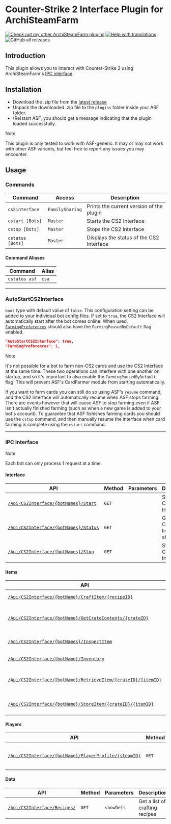 # Counter-Strike 2 Interface Plugin for ArchiSteamFarm

[![Check out my other ArchiSteamFarm plugins](https://img.shields.io/badge/Check%20out%20my%20other%20ArchiSteamFarm%20plugins-blue?logo=github)](https://github.com/stars/Citrinate/lists/archisteamfarm-plugins) [![Help with translations](https://img.shields.io/badge/Help%20with%20translations-purple?logo=crowdin)](https://github.com/Citrinate/CS2Interface/tree/main/CS2Interface/Localization) ![GitHub all releases](https://img.shields.io/github/downloads/Citrinate/CS2Interface/total?logo=github&label=Downloads)

## Introduction

This plugin allows you to interact with Counter-Strike 2 using ArchiSteamFarm's [IPC interface](https://github.com/JustArchiNET/ArchiSteamFarm/wiki/IPC).

## Installation

- Download the .zip file from the [latest release](https://github.com/Citrinate/CS2Interface/releases/latest)
- Unpack the downloaded .zip file to the `plugins` folder inside your ASF folder.
- (Re)start ASF, you should get a message indicating that the plugin loaded successfully. 

> [!NOTE]
> This plugin is only tested to work with ASF-generic.  It may or may not work with other ASF variants, but feel free to report any issues you may encounter.

## Usage

### Commands

Command | Access | Description
--- | --- | ---
`cs2interface`|`FamilySharing`|Prints the current version of the plugin
`cstart [Bots]`|`Master`|Starts the CS2 Interface
`cstop [Bots]`|`Master`|Stops the CS2 Interface
`cstatus [Bots]`|`Master`|Displays the status of the CS2 Interface

#### Command Aliases

Command | Alias |
--- | --- |
`cstatus asf`|`csa`

---

### AutoStartCS2Interface

`bool` type with default value of `false`.  This configuration setting can be added to your individual bot config files.  If set to `true`, the CS2 Interface will automatically start after the bot comes online.  When used, [`FarmingPreferences`](https://github.com/JustArchiNET/ArchiSteamFarm/wiki/Configuration#farmingpreferences) should also have the `FarmingPausedByDefault` flag enabled.

```json
"AutoStartCS2Interface": true,
"FarmingPreferences": 1,
```

> [!NOTE]
> It's not possible for a bot to farm non-CS2 cards and use the CS2 Interface at the same time.  These two operations can interfere with one another on startup, and so it's important to also enable the `FarmingPausedByDefault` flag.  This will prevent ASF's CardFarmer module from starting automatically.
> 
> If you want to farm cards you can still do so using ASF's `resume` command, and the CS2 Interface will automatically resume when ASF stops farming.  There are events however that will cause ASF to stop farming even if ASF isn't actually finished farming (such as when a new game is added to your bot's account).  To guarantee that ASF fishishes farming cards you should use the `cstop` command, and then manually resume the interface when card farming is complete using the `cstart` command.

---

### IPC Interface

> [!NOTE]
> Each bot can only process 1 request at a time.

#### Interface

API | Method | Parameters | Description
--- | --- | --- | ---
[`/Api/CS2Interface/{botNames}/Start`](CS2Interface/IPC/Documentation/Interface/Start.md)|`GET`| |Starts the CS2 Interface
[`/Api/CS2Interface/{botNames}/Status`](CS2Interface/IPC/Documentation/Interface/Status.md)|`GET`| |Get the CS2 Interface status
[`/Api/CS2Interface/{botNames}/Stop`](CS2Interface/IPC/Documentation/Interface/Stop.md)|`GET`| |Stops the CS2 Interface

#### Items

API | Method | Parameters | Description
--- | --- | --- | ---
[`/Api/CS2Interface/{botName}/CraftItem/{recipeID}`](CS2Interface/IPC/Documentation/Items/CraftItem.md)|`GET`|`itemIDs`|Craft an item
[`/Api/CS2Interface/{botName}/GetCrateContents/{crateID}`](CS2Interface/IPC/Documentation/Items/GetCrateContents.md)|`GET`|`minimal`, `showDefs`|Get a storage unit's contents
[`/Api/CS2Interface/{botNames}/InspectItem`](CS2Interface/IPC/Documentation/Items/InspectItem.md)|`GET`|`url`, `s`, `a`, `d`, `m`, `minimal`, `showDefs`|Inspect an item
[`/Api/CS2Interface/{botName}/Inventory`](CS2Interface/IPC/Documentation/Items/Inventory.md)|`GET`|`minimal`, `showDefs`|Get a bot's inventory
[`/Api/CS2Interface/{botName}/RetrieveItem/{crateID}/{itemID}`](CS2Interface/IPC/Documentation/Items/RetrieveItem.md)|`GET`| |Take an item out of a storage unit
[`/Api/CS2Interface/{botName}/StoreItem/{crateID}/{itemID}`](CS2Interface/IPC/Documentation/Items/StoreItem.md)|`GET`| |Place an item into a storage unit

#### Players

API | Method | Parameters | Description
--- | --- | --- | ---
[`/Api/CS2Interface/{botName}/PlayerProfile/{steamID}`](CS2Interface/IPC/Documentation/Players/PlayerProfile.md)|`GET`| |Get a friend's player profile

#### Data

API | Method | Parameters | Description
--- | --- | --- | ---
[`/Api/CS2Interface/Recipes/`](CS2Interface/IPC/Documentation/Data/Recipes.md)|`GET`|`showDefs`|Get a list of crafting recipes
